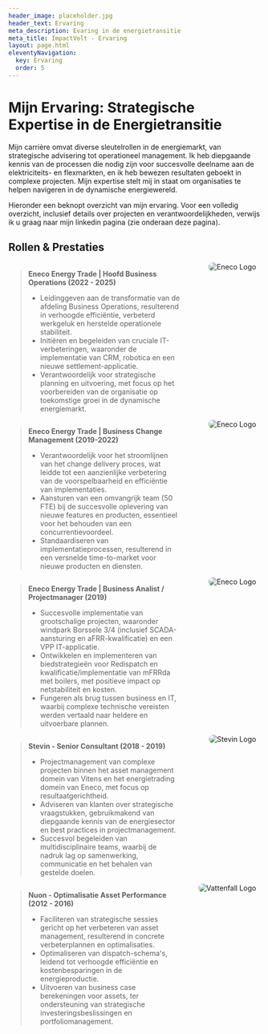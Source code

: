 ```yaml
---
header_image: placeholder.jpg
header_text: Ervaring
meta_description: Evaring in de energietransitie
meta_title: ImpactVolt - Ervaring
layout: page.html
eleventyNavigation:
  key: Ervaring
  order: 5
---
```


# Mijn Ervaring: Strategische Expertise in de Energietransitie

Mijn carrière omvat diverse sleutelrollen in de energiemarkt, van strategische advisering tot operationeel management. Ik heb diepgaande kennis van de processen die nodig zijn voor succesvolle deelname aan de elektriciteits- en flexmarkten, en ik heb bewezen resultaten geboekt in complexe projecten. Mijn expertise stelt mij in staat om organisaties te helpen navigeren in de dynamische energiewereld.

Hieronder een beknopt overzicht van mijn ervaring. Voor een volledig overzicht, inclusief details over projecten en verantwoordelijkheden, verwijs ik u graag naar mijn linkedin pagina (zie onderaan deze pagina).

## Rollen & Prestaties

<div class="impactvolt-flex-container" style="overflow: auto; display: flex; flex-wrap: wrap; align-items: flex-start;">
    <div class="impactvolt-flex-text" style="width: 68%;">
        <blockquote>
            <p style="font-style: normal;"><strong>Eneco Energy Trade | Hoofd Business Operations (2022 - 2025)</strong></p>
            <ul style="font-style: normal;">
                <li>Leidinggeven aan de transformatie van de afdeling Business Operations, resulterend in verhoogde efficiëntie, verbeterd werkgeluk en herstelde operationele stabiliteit.</li>
                <li>Initiëren en begeleiden van cruciale IT-verbeteringen, waaronder de implementatie van CRM, robotica en een nieuwe settlement-applicatie.</li>
                <li>Verantwoordelijk voor strategische planning en uitvoering, met focus op het voorbereiden van de organisatie op toekomstige groei in de dynamische energiemarkt.</li>
            </ul>
        </blockquote>
    </div>
    <div class="impactvolt-flex-image" style="width: 30%; text-align: right;">
        <img src="\images\logos\eneco.png" alt="Eneco Logo" style="max-width: 100%; height: auto; border-radius: 8px;">
    </div>
</div>

<div class="impactvolt-flex-container" style="overflow: auto; display: flex; flex-wrap: wrap; align-items: flex-start;">
    <div class="impactvolt-flex-text" style="width: 68%;">
        <blockquote>
            <p style="font-style: normal;"><strong>Eneco Energy Trade | Business Change Management (2019-2022)</strong></p>
            <ul style="font-style: normal;">
                <li>Verantwoordelijk voor het stroomlijnen van het change delivery proces, wat leidde tot een aanzienlijke verbetering van de voorspelbaarheid en efficiëntie van implementaties.</li>
                <li>Aansturen van een omvangrijk team (50 FTE) bij de succesvolle oplevering van nieuwe features en producten, essentieel voor het behouden van een concurrentievoordeel.</li>
                <li>Standaardiseren van implementatieprocessen, resulterend in een versnelde time-to-market voor nieuwe producten en diensten.</li>
            </ul>
        </blockquote>
    </div>
    <div class="impactvolt-flex-image" style="width: 30%; text-align: right;">
        <img src="\images\logos\eneco.png" alt="Eneco Logo" style="max-width: 100%; height: auto; border-radius: 8px;">
    </div>
</div>

<div class="impactvolt-flex-container" style="overflow: auto; display: flex; flex-wrap: wrap; align-items: flex-start;">
    <div class="impactvolt-flex-text" style="width: 68%;">
        <blockquote>
            <p style="font-style: normal;"><strong>Eneco Energy Trade | Business Analist / Projectmanager (2019)</strong></p>
            <ul style="font-style: normal;">
                <li>Succesvolle implementatie van grootschalige projecten, waaronder windpark Borssele 3/4 (inclusief SCADA-aansturing en aFRR-kwalificatie) en een VPP IT-applicatie.</li>
                <li>Ontwikkelen en implementeren van biedstrategieën voor Redispatch en kwalificatie/implementatie van mFRRda met boilers, met positieve impact op netstabiliteit en kosten.</li>
                <li>Fungeren als brug tussen business en IT, waarbij complexe technische vereisten werden vertaald naar heldere en uitvoerbare plannen.</li>
            </ul>
        </blockquote>
    </div>
    <div class="impactvolt-flex-image" style="width: 30%; text-align: right;">
        <img src="\images\logos\eneco.png" alt="Eneco Logo" style="max-width: 100%; height: auto; border-radius: 8px;">
    </div>
</div>

<div class="impactvolt-flex-container" style="overflow: auto; display: flex; flex-wrap: wrap; align-items: flex-start;">
    <div class="impactvolt-flex-text" style="width: 68%;">
        <blockquote>
            <p style="font-style: normal;"><strong>Stevin - Senior Consultant (2018 - 2019)</strong></p>
            <ul style="font-style: normal;">
                <li>Projectmanagement van complexe projecten binnen het asset management domein van Vitens en het energietrading domein van Eneco, met focus op resultaatgerichtheid.</li>
                <li>Adviseren van klanten over strategische vraagstukken, gebruikmakend van diepgaande kennis van de energiesector en best practices in projectmanagement.</li>
                <li>Succesvol begeleiden van multidisciplinaire teams, waarbij de nadruk lag op samenwerking, communicatie en het behalen van gestelde doelen.</li>
            </ul>
        </blockquote>
    </div>
    <div class="impactvolt-flex-image" style="width: 30%; text-align: right;">
        <img src="\images\logos\stevin.png" alt="Stevin Logo" style="max-width: 100%; height: auto; border-radius: 8px;">
    </div>
</div>

<div class="impactvolt-flex-container" style="overflow: auto; display: flex; flex-wrap: wrap; align-items: flex-start;">
    <div class="impactvolt-flex-text" style="width: 68%;">
        <blockquote>
            <p style="font-style: normal;"><strong>Nuon - Optimalisatie Asset Performance (2012 - 2016)</strong></p>
            <ul style="font-style: normal;">
                <li>Faciliteren van strategische sessies gericht op het verbeteren van asset management, resulterend in concrete verbeterplannen en optimalisaties.</li>
                <li>Optimaliseren van dispatch-schema's, leidend tot verhoogde efficiëntie en kostenbesparingen in de energieproductie.</li>
                <li>Uitvoeren van business case berekeningen voor assets, ter ondersteuning van strategische investeringsbeslissingen en portfoliomanagement.</li>
            </ul>
        </blockquote>
    </div>
    <div class="impactvolt-flex-image" style="width: 30%; text-align: right;">
        <img src="\images\logos\vattenfall.png" alt="Vattenfall Logo" style="max-width: 100%; height: auto; border-radius: 8px;">
    </div>
</div>